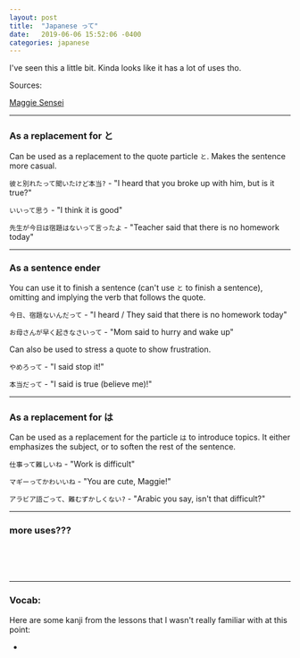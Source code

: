 ```yaml
---
layout: post
title:  "Japanese って"
date:   2019-06-06 15:52:06 -0400
categories: japanese
---
```


I've seen this a little bit. Kinda looks like it has a lot of uses tho.

Sources:

<a href="http://maggiesensei.com/2012/05/07/direct-indirect-speech-%EF%BC%86%E3%81%A3%E3%81%A6tte/" target="_blank">Maggie Sensei</a>

<hr />
<h3>As a replacement for と</h3>

Can be used as a replacement to the quote particle `と`. Makes the sentence more casual.

`彼と別れたって聞いたけど本当?` - "I heard that you broke up with him, but is it true?"

`いいって思う` - "I think it is good"

`先生が今日は宿題はないって言ったよ` - "Teacher said that there is no homework today"

<hr />
<h3>As a sentence ender</h3>

You can use it to finish a sentence (can't use `と` to finish a sentence), omitting and implying the verb that follows the quote.

`今日、宿題ないんだって` - "I heard / They said that there is no homework today"

`お母さんが早く起きなさいって` - "Mom said to hurry and wake up"

Can also be used to stress a quote to show frustration.

`やめろって` - "I said stop it!"

`本当だって` - "I said is true (believe me)!"

<hr />
<h3>As a replacement for は</h3>

Can be used as a replacement for the particle `は` to introduce topics. It either emphasizes the subject, or to soften the rest of the sentence.

`仕事って難しいね` - "Work is difficult"

`マギーってかわいいね` - "You are cute, Maggie!"

`アラビア語ごって、難むずかしくない?` - "Arabic you say, isn't that difficult?"

<hr />
<h3>more uses???</h3>

<br />
<br />
<br />

<hr />
<h3>Vocab:</h3>

Here are some kanji from the lessons that I wasn't really familiar with at this point:

- 

